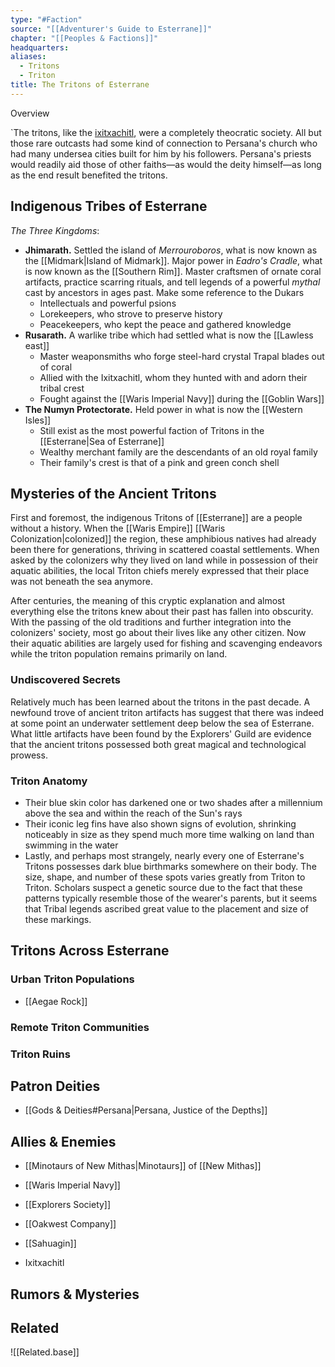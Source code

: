 ```yaml
---
type: "#Faction"
source: "[[Adventurer's Guide to Esterrane]]"
chapter: "[[Peoples & Factions]]"
headquarters: 
aliases:
  - Tritons
  - Triton
title: The Tritons of Esterrane
---
```

Overview

`The tritons, like the [ixitxachitl](https://forgottenrealms.fandom.com/wiki/Ixitxachitl "Ixitxachitl"), were a completely theocratic society. All but those rare outcasts had some kind of connection to Persana's church who had many undersea cities built for him by his followers. Persana's priests would readily aid those of other faiths—as would the deity himself—as long as the end result benefited the tritons.

## Indigenous Tribes of Esterrane

*The Three Kingdoms*:
- **Jhimarath.** Settled the island of *Merrouroboros*, what is now known as the [[Midmark|Island of Midmark]]. Major power in *Eadro's Cradle*, what is now known as the [[Southern Rim]]. Master craftsmen of ornate coral artifacts, practice scarring rituals, and tell legends of a powerful *mythal* cast by ancestors in ages past. Make some reference to the Dukars
	- Intellectuals and powerful psions
	- Lorekeepers, who strove to preserve history
	- Peacekeepers, who kept the peace and gathered knowledge
- **Rusarath.** A warlike tribe which had settled what is now the [[Lawless east]]
	- Master weaponsmiths who forge steel-hard crystal Trapal blades out of coral
	- Allied with the Ixitxachitl, whom they hunted with and adorn their tribal crest
	- Fought against the [[Waris Imperial Navy]] during the [[Goblin Wars]]
- **The Numyn Protectorate.** Held power in what is now the [[Western Isles]]
	- Still exist as the most powerful faction of Tritons in the [[Esterrane|Sea of Esterrane]]
	- Wealthy merchant family are the descendants of an old royal family
	- Their family's crest is that of a pink and green conch shell

## Mysteries of the Ancient Tritons

First and foremost, the indigenous Tritons of [[Esterrane]] are a people without a history. When the [[Waris Empire]] [[Waris Colonization|colonized]] the region, these amphibious natives had already been there for generations, thriving in scattered coastal settlements. When asked by the colonizers why they lived on land while in possession of their aquatic abilities, the local Triton chiefs merely expressed that their place was not beneath the sea anymore.

After centuries, the meaning of this cryptic explanation and almost everything else the tritons knew about their past has fallen into obscurity. With the passing of the old traditions and further integration into the colonizers' society, most go about their lives like any other citizen. Now their aquatic abilities are largely used for fishing and scavenging endeavors while the triton population remains primarily on land.

### Undiscovered Secrets

Relatively much has been learned about the tritons in the past decade. A newfound trove of ancient triton artifacts has suggest that there was indeed at some point an underwater settlement deep below the sea of Esterrane. What little artifacts have been found by the Explorers' Guild are evidence that the ancient tritons possessed both great magical and technological prowess.

### Triton Anatomy
- Their blue skin color has darkened one or two shades after a millennium above the sea and within the reach of the Sun's rays
- Their iconic leg fins have also shown signs of evolution, shrinking noticeably in size as they spend much more time walking on land than swimming in the water
- Lastly, and perhaps most strangely, nearly every one of Esterrane's Tritons possesses dark blue birthmarks somewhere on their body. The size, shape, and number of these spots varies greatly from Triton to Triton. Scholars suspect a genetic source due to the fact that these patterns typically resemble those of the wearer's parents, but it seems that Tribal legends ascribed great value to the placement and size of these markings.

## Tritons Across Esterrane

### Urban Triton Populations

- [[Aegae Rock]]

### Remote Triton Communities

### Triton Ruins

## Patron Deities

- [[Gods & Deities#Persana|Persana, Justice of the Depths]]

## Allies & Enemies

- [[Minotaurs of New Mithas|Minotaurs]] of [[New Mithas]]
- [[Waris Imperial Navy]]
- [[Explorers Society]]

- [[Oakwest Company]]

- [[Sahuagin]]
- Ixitxachitl

## Rumors & Mysteries

## Related
![[Related.base]]